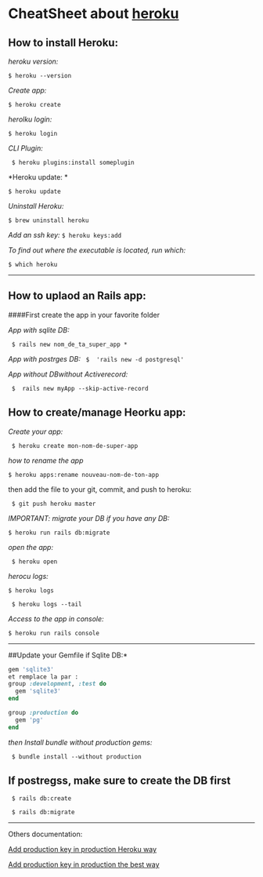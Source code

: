 # CheatSheet about [heroku](https://heroku.com)

## How to install Heroku: 

[](https://devcenter.heroku.com/articles/heroku-cli)
[](https://devcenter.heroku.com/articles/getting-started-with-rails5)

*heroku version:*

` $ heroku --version `

*Create app:*

`$ heroku create`

*herolku login:* 

`$ heroku login`

*CLI Plugin:*

` $ heroku plugins:install someplugin`

*Heroku update: *

`$ heroku update`

*Uninstall Heroku:*

` $ brew uninstall heroku `

*Add an ssh key:* 
` $ heroku keys:add ` 

*To find out where the executable is located, run which:*

`$ which heroku`

--------
## How to uplaod an Rails app: 

####First create the app  in your favorite folder

*App with sqlite DB:* 

` $ rails new nom_de_ta_super_app *`

*App with postrges DB:*
` $  'rails new -d postgresql'`

*App without DBwithout Activerecord:*

` $  rails new myApp --skip-active-record` 

## How to create/manage Heorku app: 

*Create your app:*

` $ heroku create mon-nom-de-super-app`

*how to rename the app*

` $ heroku apps:rename nouveau-nom-de-ton-app `

then add the file to your git, commit, and push to heroku: 

` $ git push heroku master`

*IMPORTANT: migrate your DB if you have any DB:* 

`$ heroku run rails db:migrate`

*open the app:*

` $ heroku open`

*herocu logs:*

`$ heroku logs`

` $ heroku logs --tail`

*Access to the app in console:*

`$ heroku run rails console`

-------------------

##Update your Gemfile if Sqlite DB:*
```ruby 
gem 'sqlite3'
et remplace la par :
group :development, :test do
  gem 'sqlite3'
end 

group :production do
  gem 'pg'
end
```

*then Install bundle without production gems:*

` $ bundle install --without production`

## If postregss, make sure to create the DB first

` $ rails db:create`

` $ rails db:migrate`

------

Others documentation:

[Add production key in production Heroku way](https://devcenter.heroku.com/articles/config-vars#setting-up-config-vars-for-a-deployed-application)

[Add production key in production the best way](https://www.viget.com/articles/storing-secret-credentials-in-rails-5-2-and-up/)



